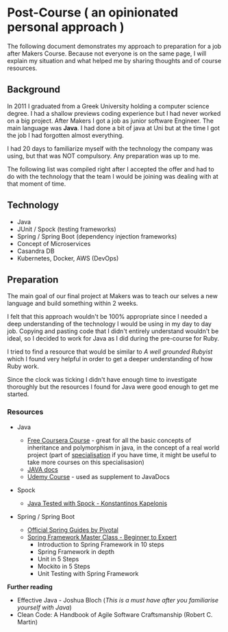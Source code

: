 # Post-Course ( an opinionated personal approach )
The following document demonstrates my approach to preparation for a job after Makers Course. 
Because not everyone is on the same page, I will explain my situation and what helped me by sharing thoughts and of course resources.

## Background
In 2011 I graduated from a Greek University holding a computer science degree. I had a shallow previews coding experience but I had never worked on a big project. 
After Makers I got a job as junior software Engineer. The main language was **Java**. I had done a bit of java at Uni but at the time I got the job I had forgotten almost everything. 

I had 20 days to familiarize myself with the technology the company was using, but that was NOT compulsory. Any preparation was up to me. 

The following list was compiled right after I accepted the offer and had to do with the technology that the team I would be joining was dealing with at that moment of time.

## Technology
* Java
* JUnit / Spock (testing frameworks)
* Spring / Spring Boot (dependency injection frameworks)
* Concept of Microservices
* Casandra DB
* Kubernetes, Docker, AWS (DevOps)

## Preparation
The main goal of our final project at Makers was to teach our selves a new language and build something within 2 weeks. 

I felt that this approach wouldn't be 100% appropriate since I needed a deep understanding of the technology I would be using in my day to day job. Copying and pasting code that I didn't entirely understand wouldn't be ideal, so I decided to work for Java as I did during the pre-course for Ruby.

I tried to find a resource that would be similar to *A well grounded Rubyist* which I found very helpful in order to get a deeper understanding of how Ruby work.

Since the clock was ticking I didn't have enough time to investigate thoroughly but the resources I found for Java were good enough to get me started. 

### Resources
* Java
  * [Free Coursera Course](https://www.coursera.org/learn/object-oriented-java) - great for all the basic concepts of inheritance and polymorphism in java, in the concept of a real world project (part of [specialisation](https://www.coursera.org/specializations/java-object-oriented) if you have time, it might be useful to take more courses on this specialisasion)
  * [JAVA docs](https://docs.oracle.com/javase/tutorial/)
  * [Udemy Course](https://www.udemy.com/java-the-complete-java-developer-course/) - used as supplement to JavaDocs
* Spock
  * [Java Tested with Spock - Konstantinos Kapelonis](https://www.manning.com/books/java-testing-with-spock)

* Spring / Spring Boot
  * [Official Spring Guides by Pivotal](http://spring.io/guides)
  * [Spring Framework Master Class - Beginner to Expert](https://www.udemy.com/spring-tutorial-for-beginners/)
    * Introduction to Spring Framework in 10 steps
    * Spring Framework in depth
    * Unit in 5 Steps
    * Mockito in 5 Steps
    * Unit Testing with Spring Framework


**Further reading**

* Effective Java - Joshua Bloch (*This is a must have after you familiarise yourself with Java*)
* Clean Code: A Handbook of Agile Software Craftsmanship (Robert C. Martin)




